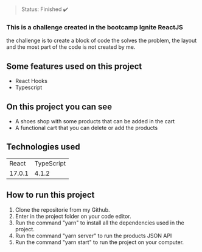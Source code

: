 

> Status: Finished ✔️

### This is a challenge created in the bootcamp Ignite ReactJS
the challenge is to create a block of code the solves the problem, the layout and the most part of the code is not created by me.

## Some features used on this project

* React Hooks
* Typescript

## On this project you can see

* A shoes shop with some products that can be added in the cart
* A functional cart that you can delete or add the products

## Technologies used

<table>
  <tr>
    <td>React</td>
    <td>TypeScript</td>
  </tr>
  
  <tr>
    <td>17.0.1</td>
    <td>4.1.2</td>
  </tr>
</table>

## How to run this project

1) Clone the repositorie from my Github.
2) Enter in the project folder on your code editor.
3) Run the command "yarn" to install all the dependencies used in the project.
4) Run the command "yarn server" to run the products JSON API
5) Run the command "yarn start" to run the project on your computer.
